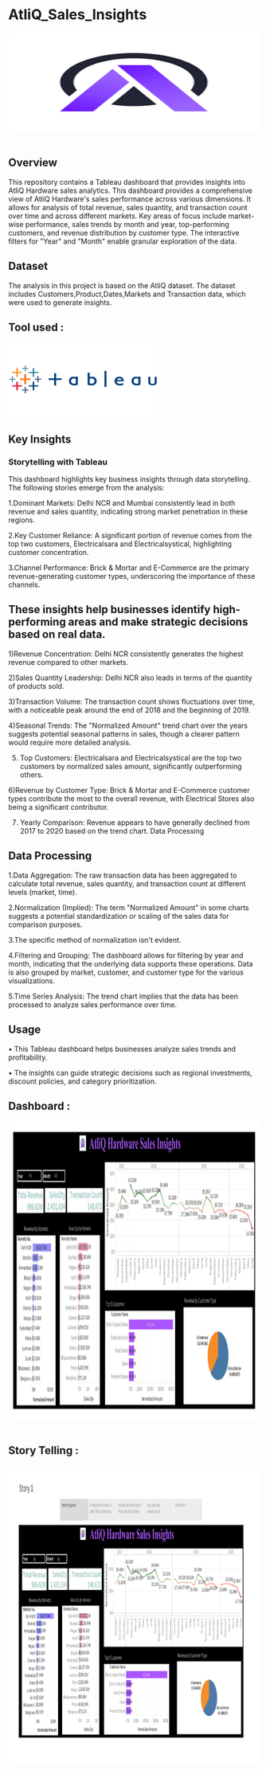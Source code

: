 # AtliQ_Sales_Insights

<img src="Images/atliq logo.png" width="2000" height="200"/>&nbsp;

## Overview

This repository contains a Tableau dashboard that provides insights into  AtliQ Hardware sales analytics. This dashboard provides a comprehensive view of AtliQ Hardware's sales performance across various dimensions. It allows for analysis of total revenue, sales quantity, and transaction count over time and across different markets. Key areas of focus include market-wise performance, sales trends by month and year, top-performing customers, and revenue distribution by customer type. The interactive filters for "Year" and "Month" enable granular exploration of the data.

## Dataset

The analysis in this project is based on the AtliQ dataset. The dataset includes Customers,Product,Dates,Markets and Transaction data, which were used to generate insights.

## Tool used :
<img src="Images/Tableau-Logo.png" width="300" height="150"/>&nbsp;


## Key Insights

### Storytelling with Tableau

This dashboard highlights key business insights through data storytelling. The following stories emerge from the analysis:

1.Dominant Markets: Delhi NCR and Mumbai consistently lead in both revenue and sales quantity, indicating strong market penetration in these regions.

2.Key Customer Reliance: A significant portion of revenue comes from the top two customers, Electricalsara and Electricalsystical, highlighting customer concentration.

3.Channel Performance: Brick & Mortar and E-Commerce are the primary revenue-generating customer types, underscoring the importance of these channels.
  
  ## These insights help businesses identify high-performing areas and make strategic decisions based on real data.

1)Revenue Concentration: Delhi NCR consistently generates the highest revenue compared to other markets.

2)Sales Quantity Leadership: Delhi NCR also leads in terms of the quantity of products sold.

 3)Transaction Volume: The transaction count shows fluctuations over time, with a noticeable peak around the end of 2018 and the beginning of 2019.
 
4)Seasonal Trends: The "Normalized Amount" trend chart over the years suggests potential seasonal patterns in sales, though a clearer pattern would require more detailed analysis.

5) Top Customers: Electricalsara and Electricalsystical are the top two customers by normalized sales amount, significantly outperforming others.

6)Revenue by Customer Type: Brick & Mortar and E-Commerce customer types contribute the most to the overall revenue, with Electrical Stores also being a 
   significant contributor.
   
7) Yearly Comparison: Revenue appears to have generally declined from 2017 to 2020 based on the trend chart.
Data Processing

## Data Processing
1.Data Aggregation: The raw transaction data has been aggregated to calculate total revenue, sales quantity, and transaction count at different levels (market, time).

2.Normalization (Implied): The term "Normalized Amount" in some charts suggests a potential standardization or scaling of the sales data for comparison purposes. 

3.The specific method of normalization isn't evident.

4.Filtering and Grouping: The dashboard allows for filtering by year and month, indicating that the underlying data supports these operations. Data is also grouped 
   by market, customer, and customer type for the various visualizations.
   
5.Time Series Analysis: The trend chart implies that the data has been processed to analyze sales performance over time.


## Usage

•	This Tableau dashboard helps businesses analyze sales trends and profitability.

•	The insights can guide strategic decisions such as regional investments, discount policies, and category prioritization.

## Dashboard :
<img src="Images/atliQ_sales_insights_dashboard.png" width="2500" height="600"/>&nbsp;

## Story Telling :

<img src="Images/dashboard_story.png" width="2500" height="600"/>&nbsp;
